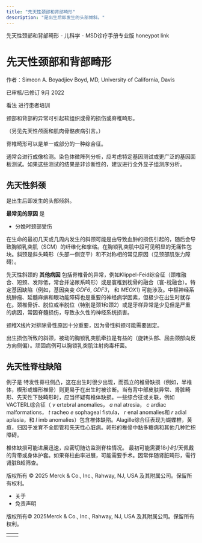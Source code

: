 ```yaml
---
title: "先天性颈部和背部畸形"
description: "是出生后即发生的头部倾斜。"
---
```


﻿先天性颈部和背部畸形 \- 儿科学 \- MSD诊疗手册专业版 honeypot link

# 先天性颈部和背部畸形

作者：Simeon A. Boyadjiev Boyd, MD, University of California, Davis

已审核/已修订 9月 2022

看法 进行患者培训

颈部和背部的异常可引起软组织或骨的损伤或脊椎畸形。

（另见先天性颅面和肌肉骨骼疾病引言。）

脊椎畸形可以是单一或部分的一种综合征。

通常会进行成像检测。染色体微阵列分析，应考虑特定基因测试或更广泛的基因面板测试。如果这些测试的结果是非诊断性的，建议进行全外显子组测序分析。

## 先天性斜颈

是出生后即发生的头部倾斜。

**最常见的原因** 是

- 分娩时颈部受伤


在生命的最初几天或几周内发生的斜颈可能是由导致血肿的损伤引起的，随后会导致胸锁乳突肌（SCM）的纤维化和挛缩。在胸锁乳突肌中段可见明显的无痛性包块。斜颈是斜头畸形（头部一侧变平）和不对称相的常见原因（见颈部肌张力障碍）。

先天性斜颈的 **其他病因** 包括脊椎骨的异常，例如Klippel-Feid综合征（颈椎融合、短颈、发际低，常合并泌尿系畸形）或是寰椎到枕骨的融合（寰-枕融合）。特定基因缺陷（例如，基因突变 _GDF6_, _GDF3_， 和 _MEOX1_) 可能涉及。中枢神经系统肿瘤、延髓麻痹和眼功能障碍也是重要的神经病学因素，但极少在出生时就存在。颈椎骨折、脱位或半脱位（特别是颈1和颈2）或是牙样异常是少见但是严重的病因，常因脊髓损伤，导致永久性的神经系统损害。

颈椎X线片对排除骨性原因十分重要，因为骨性斜颈可能需要固定。

出生损伤所致的斜颈，被动的胸锁乳突肌牵拉是有益的（旋转头部、屈曲颈部向反方向侧偏）。顽固病例可以胸锁乳突肌注射肉毒杆菌。

## 先天性脊柱缺陷

例子是 特发性脊柱侧凸，这在出生时很少出现，而孤立的椎骨缺损（例如，半椎体，楔形或蝶形椎骨）则更易于在出生时被诊断。当有背中部皮肤异常、肾脏畸形、先天性下肢畸形时，应当怀疑有椎体缺损。一些综合征或关联，例如VACTERL综合征（ _v_ ertebral anomalies， _a_ nal atresia， _c_ ardiac malformations， _t_ racheo _e_ sophageal fistula， _r_ enal anomalies和 _r_ adial aplasia，和 _l_ imb anomalies）包含椎体缺陷。Alagille综合征表现为蝴蝶椎，黄疸，归因于发育不全胆管和先天性心脏病。卵形的椎骨中黏多糖病和其他几种贮积障碍。

椎体缺损可能进展迅速，应密切随访监测脊柱情况。 最初可能需要18小时/天佩戴的背带或身体护套。如果脊柱曲率进展，可能需要手术。因常伴随肾脏畸形，需行肾脏B超筛查。



版权所有 © 2025
Merck & Co., Inc., Rahway, NJ, USA 及其附属公司。保留所有权利。

- 关于
- 免责声明

版权所有© 2025Merck & Co., Inc., Rahway, NJ, USA 及其附属公司。保留所有权利。

|     |     |
| --- | --- |
|  |  |